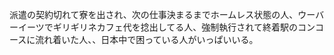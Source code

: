 派遣の契約切れて寮を出され、次の仕事決まるまでホームレス状態の人、ウーバーイーツでギリギリネカフェ代を捻出してる人、強制執行されて終着駅のコンコースに流れ着いた人、、日本中で困っている人がいっぱいいる。
